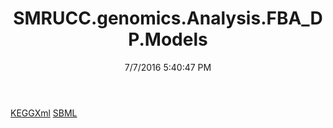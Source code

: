 ﻿---
title: SMRUCC.genomics.Analysis.FBA_DP.Models
date: 7/7/2016 5:40:47 PM
---

[KEGGXml](T-SMRUCC.genomics.Analysis.FBA_DP.Models.KEGGXml.html)
[SBML](T-SMRUCC.genomics.Analysis.FBA_DP.Models.SBML.html)
